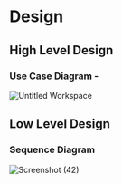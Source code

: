 # Design

## High Level Design 

### Use Case Diagram -
![Untitled Workspace](https://user-images.githubusercontent.com/63411688/114707572-027ec280-9d48-11eb-83f8-6f9a69c46bca.png)


## Low Level Design 

### Sequence Diagram
![Screenshot (42)](https://user-images.githubusercontent.com/63411688/114831702-5098d200-9deb-11eb-9b23-bba6d59e201b.png)



